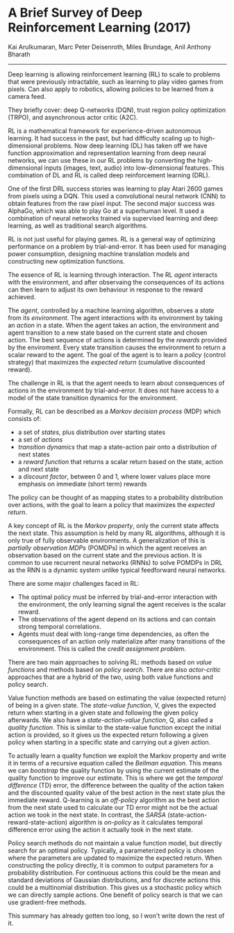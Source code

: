 # A Brief Survey of Deep Reinforcement Learning (2017)

Kai Arulkumaran, Marc Peter Deisenroth, Miles Brundage, Anil Anthony Bharath

---

Deep learning is allowing reinforcement learning (RL) to scale to problems that were previously intractable, such as learning to play video games from pixels. Can also apply to robotics, allowing policies to be learned from a camera feed.

They briefly cover: deep Q-networks (DQN), trust region policy optimization (TRPO), and asynchronous actor critic (A2C).

RL is a mathematical framework for experience-driven autonomous learning. It had success in the past, but had difficulty scaling up to high-dimensional problems. Now deep learning (DL) has taken off we have function approximation and representation learning from deep neural networks, we can use these in our RL problems by converting the high-dimensional inputs (images, text, audio) into low-dimensional features. This combination of DL and RL is called deep reinforcement learning (DRL).

One of the first DRL success stories was learning to play Atari 2600 games from pixels using a DQN. This used a convolutional neural network (CNN) to obtain features from the raw pixel input. The second major success was AlphaGo, which was able to play Go at a superhuman level. It used a combination of neural networks trained via supervised learning and deep learning, as well as traditional search algorithms.

RL is not just useful for playing games. RL is a general way of optimizing performance on a problem by trial-and-error. It has been used for managing power consumption, designing machine translation models and constructing new optimization functions.

The essence of RL is learning through interaction. The RL *agent* interacts with the environment, and after observaing the consequences of its actions can then learn to adjust its own behaviour in response to the reward achieved.

The *agent*, controlled by a machine learning algorithm, observes a *state* from its *environment*. The agent interactions with its environment by taking an *action* in a state. When the agent takes an action, the environment and agent transition to a new state based on the current state and chosen action. The best sequence of actions is determined by the *rewards* provided by the enviroment. Every state transition causes the environment to return a scalar reward to the agent. The goal of the agent is to learn a *policy* (control strategy) that maximizes the *expected return* (cumulative discounted reward).

The challenge in RL is that the agent needs to learn about consequences of actions in the environment by trial-and-error. It does not have access to a model of the state transition dynamics for the environment.

Formally, RL can be described as a *Markov decision process* (MDP) which consists of:

- a set of *states*, plus distribution over starting states
- a set of *actions*
- *transition dynamics* that map a state-action pair onto a distribution of next states
- a *reward function* that returns a scalar return based on the state, action and next state
- a *discount factor*, between 0 and 1, where lower values place more emphasis on immediate (short term) rewards

The policy can be thought of as mapping states to a probability distribution over actions, with the goal to learn a policy that maximizes the *expected return*.

A key concept of RL is the *Markov property*, only the current state affects the next state. This assumption is held by many RL algorithms, although it is only true of fully observable environments. A generalization of this is *partially observation MDPs* (POMDPs) in which the agent receives an observation based on the current state and the previous action. It is common to use recurrent neural networks (RNNs) to solve POMDPs in DRL as the RNN is a dynamic system unlike typical feedforward neural networks.

There are some major challenges faced in RL:

- The optimal policy must be inferred by trial-and-error interaction with the environment, the only learning signal the agent receives is the scalar reward.
- The observations of the agent depend on its actions and can contain strong temporal correlations.
- Agents must deal with long-range time dependencies, as often the consequences of an action only materialize after many transitions of the environment. This is called the *credit assignment problem*.

There are two main approaches to solving RL: methods based on *value functions* and methods based on *policy search*. There are also *actor-critic* approaches that are a hybrid of the two, using both value functions and policy search.

Value function methods are based on estimating the value (expected return) of being in a given state. The *state-value function*, V, gives the expected return when starting in a given state and following the given policy afterwards. We also have a *state-action-value function*, Q, also called a *quality function*. This is similar to the state-value function except the initial action is provided, so it gives us the expected return following a given policy when starting in a specific state and carrying out a given action.

To actually learn a quality function we exploit the Markov property and write it in terms of a recursive equation called the *Bellman equation*. This means we can *bootstrap* the quality function by using the current estimate of the quality function to improve our estimate. This is where we get the *temporal difference* (TD) error, the difference between the quality of the action taken and the discounted quality value of the best action in the next state plus the immediate reward. Q-learning is an *off-policy* algorithm as the best action from the next state used to calculate our TD error might not be the actual action we took in the next state. In contrast, the *SARSA* (state-action-reward-state-action) algorithm is *on-policy* as it calculates temporal difference error using the action it actually took in the next state.

Policy search methods do not maintain a value function model, but directly search for an optimal policy. Typically, a parameterized policy is chosen where the parameters are updated to maximize the expected return. When constructing the policy directly, it is common to output parameters for a probability distribution. For continuous actions this could be the mean and standard deviations of Gaussian distributions, and for discrete actions this could be a multinomial distribution. This gives us a stochastic policy which we can directly sample actions. One benefit of policy search is that we can use gradient-free methods.

This summary has already gotten too long, so I won't write down the rest of it.